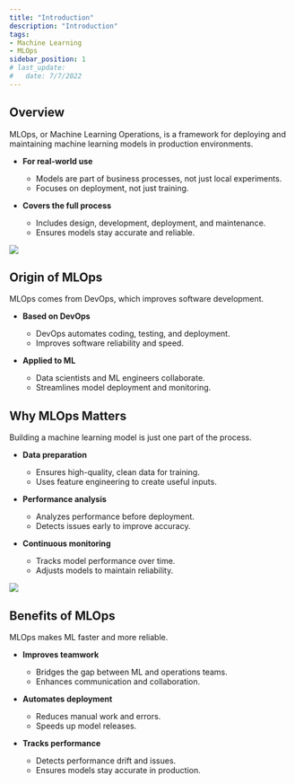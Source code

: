 ```yaml
---
title: "Introduction"
description: "Introduction"
tags: 
- Machine Learning
- MLOps
sidebar_position: 1
# last_update:
#   date: 7/7/2022
---
```



## Overview

MLOps, or Machine Learning Operations, is a framework for deploying and maintaining machine learning models in production environments.

- **For real-world use**  
  - Models are part of business processes, not just local experiments.  
  - Focuses on deployment, not just training.  

- **Covers the full process**  
  - Includes design, development, deployment, and maintenance.  
  - Ensures models stay accurate and reliable.  

<div class="img-center"> 

![](/img/docs/Screenshot-2025-03-18-002547.png)

</div>


## Origin of MLOps  

MLOps comes from DevOps, which improves software development.  

- **Based on DevOps**  
  - DevOps automates coding, testing, and deployment.  
  - Improves software reliability and speed.  

- **Applied to ML**  
  - Data scientists and ML engineers collaborate.  
  - Streamlines model deployment and monitoring.  

## Why MLOps Matters  

Building a machine learning model is just one part of the process.

- **Data preparation**   
  - Ensures high-quality, clean data for training.  
  - Uses feature engineering to create useful inputs.  

- **Performance analysis**
  - Analyzes performance before deployment.  
  - Detects issues early to improve accuracy.  

- **Continuous monitoring**    
  - Tracks model performance over time.  
  - Adjusts models to maintain reliability.  

<div class="img-center"> 

![](/img/docs/Screenshot-2025-03-18-002653.png)

</div>


## Benefits of MLOps  

MLOps makes ML faster and more reliable.  

- **Improves teamwork**  
  - Bridges the gap between ML and operations teams.  
  - Enhances communication and collaboration.  

- **Automates deployment**  
  - Reduces manual work and errors.  
  - Speeds up model releases.  

- **Tracks performance**  
  - Detects performance drift and issues.  
  - Ensures models stay accurate in production.  


